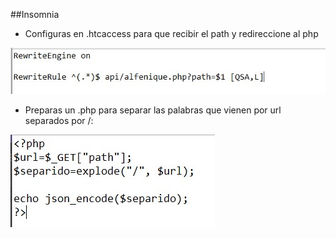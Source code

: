 ##Insomnia

* Configuras en .htcaccess para que recibir el path y redireccione al php

![](htcaccess.jpg)
* Preparas un .php para separar las palabras que vienen por url separados por /:

![](alfenique.jpg)
